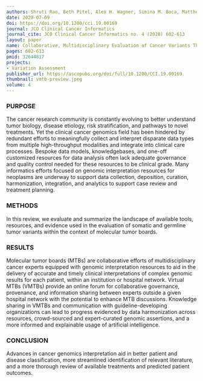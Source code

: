 ```yaml
---
authors: Shruti Rao, Beth Pitel, Alex H. Wagner, Simina M. Boca, Matthew McCoy, Ian King, Samir Gupta, Ben Ho Park, Jeremy L. Warner, James Chen, Peter K. Rogan, Debyani Chakravarty, Malachi Griffith, Obi L. Griffith, Subha Madhavan
date: 2020-07-09
doi: https://doi.org/10.1200/cci.19.00169
journal: JCO Clinical Cancer Informatics
journal_cite: JCO Clinical Cancer Informatics no. 4 (2020) 602-613
layout: paper
name: Collaborative, Multidisciplinary Evaluation of Cancer Variants Through Virtual Molecular Tumor Boards Informs Local Clinical Practices
pages: 602-613
pmid: 32644817
projects:
- Variation Assessment
publisher_url: https://ascopubs.org/doi/full/10.1200/CCI.19.00169
thumbnail: vmtb-preview.jpeg
volume: 4
---
```

### PURPOSE

The cancer research community is constantly evolving to better understand tumor biology, disease etiology, risk stratification, and pathways to novel treatments. Yet the clinical cancer genomics field has been hindered by redundant efforts to meaningfully collect and interpret disparate data types from multiple high-throughput modalities and integrate into clinical care processes. Bespoke data models, knowledgebases, and one-off customized resources for data analysis often lack adequate governance and quality control needed for these resources to be clinical grade. Many informatics efforts focused on genomic interpretation resources for neoplasms are underway to support data collection, deposition, curation, harmonization, integration, and analytics to support case review and treatment planning.

### METHODS

In this review, we evaluate and summarize the landscape of available tools, resources, and evidence used in the evaluation of somatic and germline tumor variants within the context of molecular tumor boards.

### RESULTS

Molecular tumor boards (MTBs) are collaborative efforts of multidisciplinary cancer experts equipped with genomic interpretation resources to aid in the delivery of accurate and timely clinical interpretations of complex genomic results for each patient, within an institution or hospital network. Virtual MTBs (VMTBs) provide an online forum for collaborative governance, provenance, and information sharing between experts outside a given hospital network with the potential to enhance MTB discussions. Knowledge sharing in VMTBs and communication with guideline-developing organizations can lead to progress evidenced by data harmonization across resources, crowd-sourced and expert-curated genomic assertions, and a more informed and explainable usage of artificial intelligence.

### CONCLUSION

Advances in cancer genomics interpretation aid in better patient and disease classification, more streamlined identification of relevant literature, and a more thorough review of available treatments and predicted patient outcomes.

